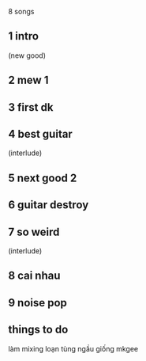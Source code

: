8 songs
## 1 intro
(new good)
## 2 mew 1
## 3 first dk

## 4 best guitar
(interlude)
## 5 next good 2
## 6 guitar destroy
## 7 so weird
(interlude)
## 8 cai nhau
## 9 noise pop

## things to do
làm mixing loạn tùng ngầu giống mkgee
